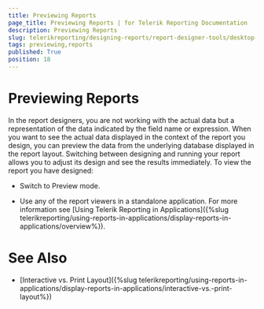 ```yaml
---
title: Previewing Reports
page_title: Previewing Reports | for Telerik Reporting Documentation
description: Previewing Reports
slug: telerikreporting/designing-reports/report-designer-tools/desktop-designers/tools/previewing-reports
tags: previewing,reports
published: True
position: 18
---
```


# Previewing Reports



In the report designers, you are not working with the actual data            but a representation of the data indicated by the field name or expression. When you want to see the actual data            displayed in the context of the report you design, you can preview the data from the underlying            database displayed in the report layout. Switching between designing and running your report allows you to adjust            its design and see the results immediately. To view the report you have designed:     

* Switch to Preview mode.         

* Use any of the report viewers in a standalone application. For more information see [Using Telerik Reporting in Applications]({%slug telerikreporting/using-reports-in-applications/display-reports-in-applications/overview%}).         


# See Also


 

* [Interactive vs. Print Layout]({%slug telerikreporting/using-reports-in-applications/display-reports-in-applications/interactive-vs.-print-layout%})

